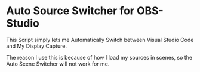 # Auto Source Switcher for OBS-Studio

This Script simply lets me Automatically Switch between Visual Studio Code and My Display Capture.  

The reason I use this is because of how I load my sources in scenes, so the Auto Scene Switcher will not work for me.